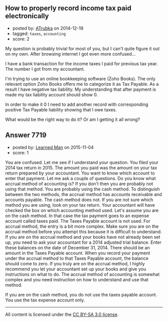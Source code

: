 ## How to properly record income tax paid electronically

- posted by: [ATrubka](https://stackexchange.com/users/1052629/atrubka) on 2014-12-19
- tagged: `taxes`, `accounting`
- score: 2

My question is probably trivial for most of you, but I can't quite figure it out on my own. After browsing internet I got even more confused...

I have a bank transaction for the income taxes I paid for previous tax year. The number I got from my accountant.

I'm trying to use an online bookkeeping software (Zoho Books). The only relevant option Zoho Books offers me to categorize it as Tax Payable. As a result I have negative tax liability. My understanding that after payment is made my tax liability account should show 0.

In order to make it 0 I need to add another record with corresponding positive Tax Payable liability showing that I owe taxes.

What would be the right way to do it?
Or am I getting it all wrong?


## Answer 7719

- posted by: [Learned Man](https://stackexchange.com/users/7236940/learned-man) on 2015-11-04
- score: 1

You are confused. Let me see if I understand your question. You filed your 2014 tax return in 2015. The amount you paid was the amount on your tax return prepared by your accountant. You want to know which account to enter that payment. Let me ask a couple of questions. Do you know what accrual method of accounting is? If you don't then you are probably not using that method. You are probably using the cash method. To distinguish between the two methods, the accrual method has accounts receivable and accounts payable. The cash method does not. If you are not sure which method you are using, look on your tax return. Your accountant will have checked the box on which accounting method used. Let's assume you are on the cash method. In that case the tax payment goes to an expense account called taxes paid. The Taxes Payable account is not used. For accrual method, the entry is a bit more complex. Make sure you are on the accrual method before you attempt this because it is difficult to understand. If you are on the accrual method and your books have not already been set up, you need to ask your accountant for a 2014 adjusted trial balance. Enter these balances on the date of December 31, 2014. There should be an amount in the Taxes Payable account. When you record your payment under the accrual method to that Taxes Payable account, the balance should come to zero. If you truly are on the accrual method, I highly recommend you let your accountant set up your books and give you instructions on what to do. The accrual method of accounting is somewhat complex and you need instruction on how to understand and use that method.

If you are on the cash method, you do not use the taxes payable account. You use the tax expense account only. 



---

All content is licensed under the [CC BY-SA 3.0 license](https://creativecommons.org/licenses/by-sa/3.0/).
